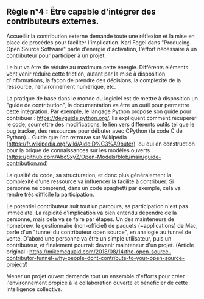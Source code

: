 ## Règle n°4 : Être capable d'intégrer des contributeurs externes.

Accueillir la contribution externe demande toute une réflexion et la mise en place de procédés pour faciliter l'implication. Karl Fogel dans "Producing Open Source Software" parle d'énergie d'activation, l'effort nécessaire à un contributeur pour participer à un projet.

Le but va être de réduire au maximum cette énergie. Différents éléments vont venir réduire cette friction, autant par la mise à disposition d'informations, la façon de prendre des décisions, la complexité de la ressource, l'environnement numérique, etc.

La pratique de base dans le monde du logiciel est de mettre à disposition un "guide de contribution", la documentation va être un outil pour permettre cette intégration. Par exemple, le langage Python propose son guide pour contribuer : https://devguide.python.org/. Ils expliquent comment récupérer le code, soumettre des modifications, le lien vers différents outils tel que le bug tracker, des ressources pour débuter avec CPython (la code C de Python)...
Guide que l'on retrouve sur Wikipédia (https://fr.wikipedia.org/wiki/Aide:D%C3%A9buter), ou qui en construction pour la brique de connaissances sur les modèles ouverts (https://github.com/AbcSxyZ/Open-Models/blob/main/guide-contribution.md)

La qualité du code, sa structuration, et donc plus généralement la complexité d'une ressource va influencer la facilité à contribuer. Si personne ne comprend, dans un code spaghetti par exemple, cela va rendre très difficile la participation.

Le potentiel contributeur suit tout un parcours, sa participation n'est pas immédiate. La rapidité d'implication va bien entendu dépendre de la personne, mais cela va se faire par étapes.
Un des mainteneurs de homebrew, le gestionnaire (non-officiel) de paquets (~applications) de Mac, parle d'un "tunnel du contributeur open source", en analogie au tunnel de vente. D'abord une personne va être un simple utilisateur, puis un contributeur, et finalement pourrait devenir mainteneur d'un projet.
(Article original : https://mikemcquaid.com/2018/08/14/the-open-source-contributor-funnel-why-people-dont-contribute-to-your-open-source-project/)

Mener un projet ouvert demande tout un ensemble d'efforts pour créer l'environnement propice à la collaboration ouverte et bénéficier de cette intelligence collective.
